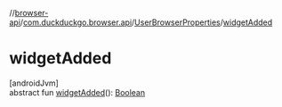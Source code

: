 //[browser-api](../../../index.md)/[com.duckduckgo.browser.api](../index.md)/[UserBrowserProperties](index.md)/[widgetAdded](widget-added.md)

# widgetAdded

[androidJvm]\
abstract fun [widgetAdded](widget-added.md)(): [Boolean](https://kotlinlang.org/api/latest/jvm/stdlib/kotlin/-boolean/index.html)

